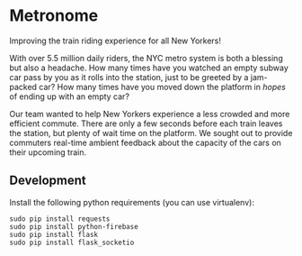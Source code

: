 # Metronome
Improving the train riding experience for all New Yorkers!

With over 5.5 million daily riders, the NYC metro system is both a blessing but also a headache. How many times have you watched an empty subway car pass by you as it rolls into the station, just to be greeted by a jam-packed car? How many times have you moved down the platform in _hopes_ of ending up with an empty car?

Our team wanted to help New Yorkers experience a less crowded and more efficient commute. There are only a few seconds before each train leaves the station, but plenty of wait time on the platform. We sought out to provide commuters real-time ambient feedback about the capacity of the cars on their upcoming train.


## Development

Install the following python requirements (you can use virtualenv):
```
sudo pip install requests
sudo pip install python-firebase
sudo pip install flask
sudo pip install flask_socketio
```
